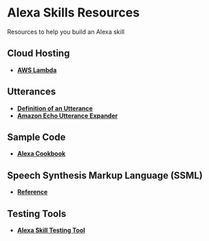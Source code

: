 # Alexa Skills Resources
Resources to help you build an Alexa skill

## Cloud Hosting
- **[AWS Lambda](https://aws.amazon.com/lambda/)**

## Utterances
- **[Definition of an Utterance](http://www.makermusings.com/2015/07/21/defining-utterances-for-the-alexa-skills-kit/)**
- **[Amazon Echo Utterance Expander](http://www.makermusings.com/amazon-echo-utterance-expander/)**

## Sample Code
- **[Alexa Cookbook](http://bit.ly/alexainfoskill)**

## Speech Synthesis Markup Language (SSML)
- **[Reference](https://developer.amazon.com/public/solutions/alexa/alexa-skills-kit/docs/speech-synthesis-markup-language-ssml-reference)**

## Testing Tools
- **[Alexa Skill Testing Tool](https://echosim.io)**
